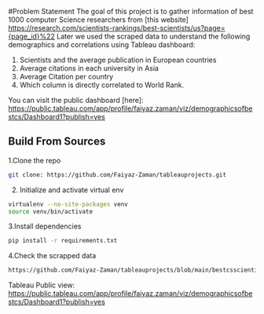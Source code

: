 #Problem Statement
The goal of this project is to gather information of best 1000 computer Science researchers from [this website] https://research.com/scientists-rankings/best-scientists/us?page={page_id}%22
Later we used the scraped data to understand the following demographics and correlations using Tableau dashboard:
1. Scientists and the average publication in European countries
2. Average citations in each university in Asia
3. Average Citation per country
4. Which column is directly correlated to World Rank.

You can visit the public dashboard [here]: https://public.tableau.com/app/profile/faiyaz.zaman/viz/demographicsofbestcs/Dashboard1?publish=yes
## Build From Sources
1.Clone the repo 
```bash
git clone: https://github.com/Faiyaz-Zaman/tableauprojects.git
```
2. Initialize and activate virtual env 
```bash
virtualenv --no-site-packages venv
source venv/bin/activate
```
3.Install dependencies
```bash
pip install -r requirements.txt
```
4.Check the scrapped data
```bash
https://github.com/Faiyaz-Zaman/tableauprojects/blob/main/bestcsscientistsproject/best_cs_scientist_details.csv

```



Tableau Public view: https://public.tableau.com/app/profile/faiyaz.zaman/viz/demographicsofbestcs/Dashboard1?publish=yes

